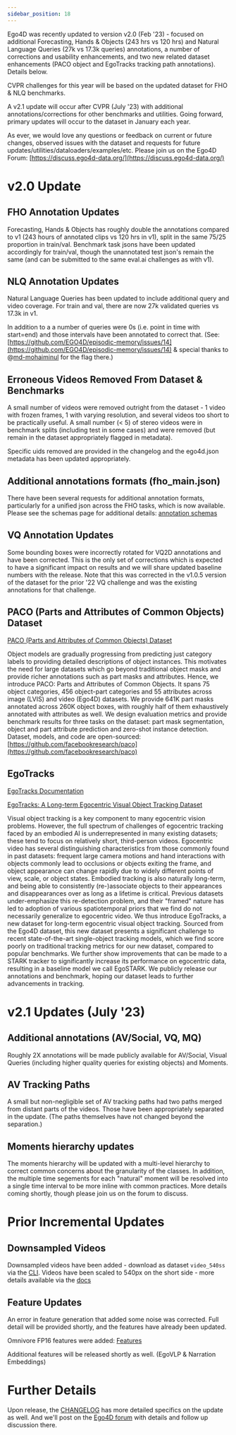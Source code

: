 ```yaml
---
sidebar_position: 18
---
```


Ego4D was recently updated to version v2.0 (Feb '23) - focused on additional Forecasting, Hands & Objects (243 hrs vs 120 hrs) and Natural Language Queries (27k vs 17.3k queries) annotations, a number of corrections and usability enhancements, and two new related dataset enhancements (PACO object and EgoTracks tracking path annotations).  Details below.

CVPR challenges for this year will be based on the updated dataset for FHO & NLQ benchmarks.

A v2.1 update will occur after CVPR (July '23) with additional annotations/corrections for other benchmarks and utilities.  Going forward, primary updates will occur to the dataset in January each year.

As ever, we would love any questions or feedback on current or future changes, observed issues with the dataset and requests for future updates/utilities/dataloaders/examples/etc.  Please join us on the Ego4D Forum: [https://discuss.ego4d-data.org/](https://discuss.ego4d-data.org/)



# v2.0 Update

## FHO Annotation Updates

Forecasting, Hands & Objects has roughly double the annotations compared to v1 (243 hours of annotated clips vs 120 hrs in v1), split in the same 75/25 proportion in train/val.  Benchmark task jsons have been updated accordingly for train/val, though the unannotated test json's remain the same (and can be submitted to the same eval.ai challenges as with v1). 

## NLQ Annotation Updates

Natural Language Queries has been updated to include additional query and video coverage. For train and val, there are now 27k validated queries vs 17.3k in v1.

In addition to a a number of queries were 0s (i.e. point in time with start=end) and those intervals have been annotated to correct that. (See: [https://github.com/EGO4D/episodic-memory/issues/14](https://github.com/EGO4D/episodic-memory/issues/14) & special thanks to @[md-mohaiminul](https://github.com/md-mohaiminul) for the flag there.)   

## Erroneous Videos Removed From Dataset & Benchmarks

A small number of videos were removed outright from the dataset - 1 video with frozen frames, 1 with varying resolution, and several videos too short to be practically useful.  A small number (< 5) of stereo videos were in benchmark splits (including test in some cases) and were removed (but remain in the dataset appropriately flagged in metadata).  

Specific uids removed are provided in the changelog and the ego4d.json metadata has been updated appropriately.

## Additional annotations formats (fho_main.json)

There have been several requests for additional annotation formats, particularly for a unified json across the FHO tasks, which is now available. Please see the schemas page for additional details: [annotation schemas](./data/annotations-schemas.md)

## VQ Annotation Updates

Some bounding boxes were incorrectly rotated for VQ2D annotations and have been corrected.  This is the only set of corrections which is expected to have a significant impact on results and we will share updated baseline numbers with the release.  Note that this was corrected in the v1.0.5 version of the dataset for the prior '22 VQ challenge and was the existing annotations for that challenge.

## PACO (Parts and Attributes of Common Objects) Dataset

[PACO (Parts and Attributes of Common Objects) Dataset](https://arxiv.org/abs/2301.01795)

Object models are gradually progressing from predicting just category labels to providing detailed descriptions of object instances. This motivates the need for large datasets which go beyond traditional object masks and provide richer annotations such as part masks and attributes. Hence, we introduce PACO: Parts and Attributes of Common Objects. It spans 75 object categories, 456 object-part categories and 55 attributes across image (LVIS) and video (Ego4D) datasets. We provide 641K part masks annotated across 260K object boxes, with roughly half of them exhaustively annotated with attributes as well. We design evaluation metrics and provide benchmark results for three tasks on the dataset: part mask segmentation, object and part attribute prediction and zero-shot instance detection. Dataset, models, and code are open-sourced: [https://github.com/facebookresearch/paco](https://github.com/facebookresearch/paco)

## EgoTracks

[EgoTracks Documentation](./data/egotracks.md)

[EgoTracks: A Long-term Egocentric Visual Object Tracking Dataset](https://arxiv.org/abs/2301.03213)

Visual object tracking is a key component to many egocentric vision problems. However, the full spectrum of challenges of egocentric tracking faced by an embodied AI is underrepresented in many existing datasets; these tend to focus on relatively short, third-person videos. Egocentric video has several distinguishing characteristics from those commonly found in past datasets: frequent large camera motions and hand interactions with objects commonly lead to occlusions or objects exiting the frame, and object appearance can change rapidly due to widely different points of view, scale, or object states. Embodied tracking is also naturally long-term, and being able to consistently (re-)associate objects to their appearances and disappearances over as long as a lifetime is critical. Previous datasets under-emphasize this re-detection problem, and their "framed" nature has led to adoption of various spatiotemporal priors that we find do not necessarily generalize to egocentric video. We thus introduce EgoTracks, a new dataset for long-term egocentric visual object tracking. Sourced from the Ego4D dataset, this new dataset presents a significant challenge to recent state-of-the-art single-object tracking models, which we find score poorly on traditional tracking metrics for our new dataset, compared to popular benchmarks. We further show improvements that can be made to a STARK tracker to significantly increase its performance on egocentric data, resulting in a baseline model we call EgoSTARK. We publicly release our annotations and benchmark, hoping our dataset leads to further advancements in tracking.

# v2.1 Updates (July '23)

## Additional annotations (AV/Social, VQ, MQ)

Roughly 2X annotations will be made publicly available for AV/Social, Visual Queries (including higher quality queries for existing objects) and Moments.

## AV Tracking Paths

A small but non-negligible set of AV tracking paths had two paths merged from distant parts of the videos.  Those have been appropriately separated in the update.  (The paths themselves have not changed beyond the separation.)

## Moments hierarchy updates

The moments hierarchy will be updated with a multi-level hierarchy to correct common concerns about the granularity of the classes.  In addition, the multiple time segements for each "natural" moment will be resolved into a single time interval to be more inline with common practices.  More details coming shortly, though please join us on the forum to discuss. 

# Prior Incremental Updates

## Downsampled Videos

Downsampled videos have been added - download as dataset `video_540ss` via the [CLI](https://github.com/facebookresearch/Ego4d/blob/main/ego4d/cli/README.md).  Videos have been scaled to 540px on the short side - more details available via the [docs](./data/videos.md)

## Feature Updates

An error in feature generation that added some noise was corrected.  Full detail will be provided shortly, and the features have already been updated.

Omnivore FP16 features were added: [Features](https://ego4d-data.org/docs/data/features/)

Additional features will be released shortly as well.  (EgoVLP & Narration Embeddings)

# Further Details

Upon release, the [CHANGELOG](https://github.com/facebookresearch/Ego4d/blob/main/CHANGELOG) has more detailed specifics on the update as well.  And we'll post on the [Ego4D forum](https://discuss.ego4d-data.org/) with details and follow up discussion there.